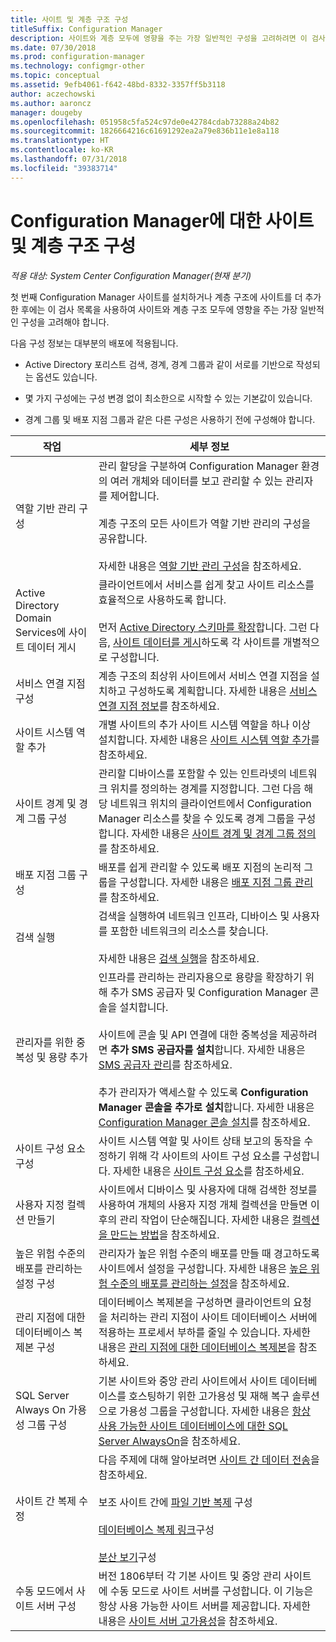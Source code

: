 ```yaml
---
title: 사이트 및 계층 구조 구성
titleSuffix: Configuration Manager
description: 사이트와 계층 모두에 영향을 주는 가장 일반적인 구성을 고려하려면 이 검사 목록을 참조하세요.
ms.date: 07/30/2018
ms.prod: configuration-manager
ms.technology: configmgr-other
ms.topic: conceptual
ms.assetid: 9efb4061-f642-48bd-8332-3357ff5b3118
author: aczechowski
ms.author: aaroncz
manager: dougeby
ms.openlocfilehash: 051958c5fa524c97de0e42784cdab73288a24b82
ms.sourcegitcommit: 1826664216c61691292ea2a79e836b11e1e8a118
ms.translationtype: HT
ms.contentlocale: ko-KR
ms.lasthandoff: 07/31/2018
ms.locfileid: "39383714"
---
```

# <a name="configure-sites-and-hierarchies-for-configuration-manager"></a>Configuration Manager에 대한 사이트 및 계층 구조 구성

*적용 대상: System Center Configuration Manager(현재 분기)*

첫 번째 Configuration Manager 사이트를 설치하거나 계층 구조에 사이트를 더 추가한 후에는 이 검사 목록을 사용하여 사이트와 계층 구조 모두에 영향을 주는 가장 일반적인 구성을 고려해야 합니다.  

다음 구성 정보는 대부분의 배포에 적용됩니다.  

- Active Directory 포리스트 검색, 경계, 경계 그룹과 같이 서로를 기반으로 작성되는 옵션도 있습니다.  

- 몇 가지 구성에는 구성 변경 없이 최소한으로 시작할 수 있는 기본값이 있습니다.  

- 경계 그룹 및 배포 지점 그룹과 같은 다른 구성은 사용하기 전에 구성해야 합니다.  

| 작업 | 세부 정보 |  
|------------|-------------|  
| 역할 기반 관리 구성 | 관리 할당을 구분하여 Configuration Manager 환경의 여러 개체와 데이터를 보고 관리할 수 있는 관리자를 제어합니다.<br /><br /> 계층 구조의 모든 사이트가 역할 기반 관리의 구성을 공유합니다.   <br/><br/>자세한 내용은 [역할 기반 관리 구성](/sccm/core/servers/deploy/configure/configure-role-based-administration)을 참조하세요. |  
| Active Directory Domain Services에 사이트 데이터 게시 | 클라이언트에서 서비스를 쉽게 찾고 사이트 리소스를 효율적으로 사용하도록 합니다.<br /><br /> 먼저 [Active Directory 스키마를 확장](/sccm/core/plan-design/network/extend-the-active-directory-schema)합니다. 그런 다음, [사이트 데이터를 게시](/sccm/core/servers/deploy/configure/publish-site-data)하도록 각 사이트를 개별적으로 구성합니다. |  
| 서비스 연결 지점 구성 | 계층 구조의 최상위 사이트에서 서비스 연결 지점을 설치하고 구성하도록 계획합니다. 자세한 내용은 [서비스 연결 지점 정보](/sccm/core/servers/deploy/configure/about-the-service-connection-point)를 참조하세요. |  
| 사이트 시스템 역할 추가 | 개별 사이트의 추가 사이트 시스템 역할을 하나 이상 설치합니다. 자세한 내용은 [사이트 시스템 역할 추가](/sccm/core/servers/deploy/configure/add-site-system-roles)를 참조하세요. |  
| 사이트 경계 및 경계 그룹 구성 | 관리할 디바이스를 포함할 수 있는 인트라넷의 네트워크 위치를 정의하는 경계를 지정합니다. 그런 다음 해당 네트워크 위치의 클라이언트에서 Configuration Manager 리소스를 찾을 수 있도록 경계 그룹을 구성합니다. 자세한 내용은 [사이트 경계 및 경계 그룹 정의](/sccm/core/servers/deploy/configure/define-site-boundaries-and-boundary-groups)를 참조하세요. |  
| 배포 지점 그룹 구성 | 배포를 쉽게 관리할 수 있도록 배포 지점의 논리적 그룹을 구성합니다. 자세한 내용은 [배포 지점 그룹 관리](/sccm/core/servers/deploy/configure/install-and-configure-distribution-points#bkmk_manage)를 참조하세요. |  
| 검색 실행 | 검색을 실행하여 네트워크 인프라, 디바이스 및 사용자를 포함한 네트워크의 리소스를 찾습니다.<br /><br /> 자세한 내용은 [검색 실행](/sccm/core/servers/deploy/configure/run-discovery)을 참조하세요. |  
| 관리자를 위한 중복성 및 용량 추가 | 인프라를 관리하는 관리자용으로 용량을 확장하기 위해 추가 SMS 공급자 및 Configuration Manager 콘솔을 설치합니다.<br /><br /> 사이트에 콘솔 및 API 연결에 대한 중복성을 제공하려면 **추가 SMS 공급자를 설치**합니다. 자세한 내용은 [SMS 공급자 관리](/sccm/core/servers/manage/modify-your-infrastructure#BKMK_ManageSMSprovider)를 참조하세요.<br /><br /> 추가 관리자가 액세스할 수 있도록 **Configuration Manager 콘솔을 추가로 설치**합니다. 자세한 내용은 [Configuration Manager 콘솔 설치](/sccm/core/servers/deploy/install/install-consoles)를 참조하세요. |  
| 사이트 구성 요소 구성 | 사이트 시스템 역할 및 사이트 상태 보고의 동작을 수정하기 위해 각 사이트의 사이트 구성 요소를 구성합니다. 자세한 내용은 [사이트 구성 요소](/sccm/core/servers/deploy/configure/site-components)를 참조하세요. |  
| 사용자 지정 컬렉션 만들기 | 사이트에서 디바이스 및 사용자에 대해 검색한 정보를 사용하여 개체의 사용자 지정 개체 컬렉션을 만들면 이후의 관리 작업이 단순해집니다. 자세한 내용은 [컬렉션을 만드는 방법](/sccm/core/clients/manage/collections/create-collections)을 참조하세요. |  
| 높은 위험 수준의 배포를 관리하는 설정 구성 | 관리자가 높은 위험 수준의 배포를 만들 때 경고하도록 사이트에서 설정을 구성합니다. 자세한 내용은 [높은 위험 수준의 배포를 관리하는 설정](/sccm/core/servers/manage/settings-to-manage-high-risk-deployments)을 참조하세요. |  
| 관리 지점에 대한 데이터베이스 복제본 구성 | 데이터베이스 복제본을 구성하면 클라이언트의 요청을 처리하는 관리 지점이 사이트 데이터베이스 서버에 적용하는 프로세서 부하를 줄일 수 있습니다. 자세한 내용은 [관리 지점에 대한 데이터베이스 복제본](/sccm/core/servers/deploy/configure/database-replicas-for-management-points)을 참조하세요. |  
| SQL Server Always On 가용성 그룹 구성 | 기본 사이트와 중앙 관리 사이트에서 사이트 데이터베이스를 호스팅하기 위한 고가용성 및 재해 복구 솔루션으로 가용성 그룹을 구성합니다. 자세한 내용은 [항상 사용 가능한 사이트 데이터베이스에 대한 SQL Server AlwaysOn](/sccm/core/servers/deploy/configure/sql-server-alwayson-for-a-highly-available-site-database)을 참조하세요. |  
| 사이트 간 복제 수정 | 다음 주제에 대해 알아보려면 [사이트 간 데이터 전송](/sccm/core/servers/manage/data-transfers-between-sites)을 참조하세요.<br /><br /> 보조 사이트 간에 [파일 기반 복제](/sccm/core/servers/manage/data-transfers-between-sites#bkmk_fileroute) 구성<br /><br /> [데이터베이스 복제 링크](/sccm/core/servers/manage/data-transfers-between-sites#bkmk_Dblinks)구성<br /><br /> [분산 보기](/sccm/core/servers/manage/data-transfers-between-sites#bkmk_distviews)구성 |  
| 수동 모드에서 사이트 서버 구성 | 버전 1806부터 각 기본 사이트 및 중앙 관리 사이트에 수동 모드로 사이트 서버를 구성합니다. 이 기능은 항상 사용 가능한 사이트 서버를 제공합니다. 자세한 내용은 [사이트 서버 고가용성](/sccm/core/servers/deploy/configure/site-server-high-availability)을 참조하세요. |  
